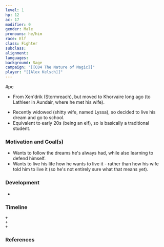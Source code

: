```yaml
---
level: 1
hp: 12
ac: 17
modifier: 0
gender: Male
pronouns: he/him
race: Elf
class: Fighter
subclass: 
alignment: 
languages: 
background: Sage
campaign: "[[C04 The Nature of Magic]]"
player: "[[Alex Kelsch]]"
---
```

 #pc 

- From Xen'drik (Stormreach), but moved to Khorvaire long ago (to Lathleer in Aundair, where he met his wife).
* Recently widowed (shitty wife, named Lyssa), so decided to live his dream and go to school.
* Equivalent to early 20s (being an elf), so is basically a traditional student.

### Motivation and Goal(s)

- Wants to follow the dreams he's always had, while also learning to defend himself.
- Wants to live his life how he wants to live it - rather than how his wife told him to live it (so he's not entirely sure what that means yet).

### Development

- 

### Timeline

```timeline
+
+
+
```

### References
